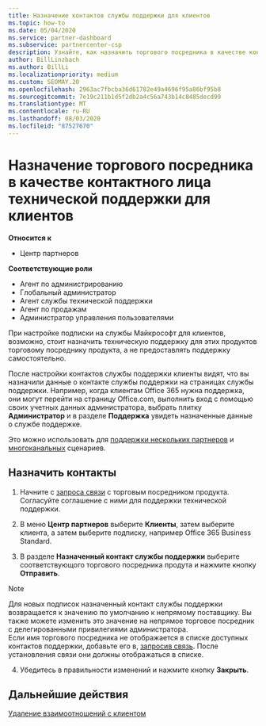 ```yaml
---
title: Назначение контактов службы поддержки для клиентов
ms.topic: how-to
ms.date: 05/04/2020
ms.service: partner-dashboard
ms.subservice: partnercenter-csp
description: Узнайте, как назначить торгового посредника в качестве контактного лица технической поддержки для клиентов, имеющих подписки на службы Майкрософт.
author: BillLinzbach
ms.author: BillLi
ms.localizationpriority: medium
ms.custom: SEOMAY.20
ms.openlocfilehash: 2963ac7fbcba36d61782e49a4696f95a86bf95b8
ms.sourcegitcommit: 7e19c211b1d5f2db2a4c56a743b14c8485decd99
ms.translationtype: MT
ms.contentlocale: ru-RU
ms.lasthandoff: 08/03/2020
ms.locfileid: "87527670"
---
```

# <a name="assign-a-reseller-as-a-technical-support-contact-for-customers"></a>Назначение торгового посредника в качестве контактного лица технической поддержки для клиентов

**Относится к**

- Центр партнеров

**Соответствующие роли**

- Агент по администрированию
- Глобальный администратор
- Агент службы технической поддержки
- Агент по продажам
- Администратор управления пользователями

При настройке подписки на службы Майкрософт для клиентов, возможно, стоит назначить техническую поддержку для этих продуктов торговому посреднику продукта, а не предоставлять поддержку самостоятельно.

После настройки контактов службы поддержки клиенты видят, что вы назначили данные о контакте службы поддержки на страницах службы поддержки. Например, когда клиентам Office 365 нужна поддержка, они могут перейти на страницу Office.com, выполнить вход с помощью своих учетных данных администратора, выбрать плитку **Администратор** и в разделе **Поддержка** увидеть назначенные данные о службе поддержке.

Это можно использовать для [поддержки нескольких партнеров](multipartner.md) и [многоканальных](multichannel.md) сценариев. 


## <a name="assign-contacts"></a>Назначить контакты

1.  Начните с [запроса связи](request-a-relationship-with-a-customer.md) с торговым посредником продукта. Согласуйте соглашение с ними для поддержки технической поддержки.

2.  В меню **Центр партнеров** выберите **Клиенты**, затем выберите клиента, а затем выберите подписку, например Office 365 Business Standard.

3.  В разделе **Назначенный контакт службы поддержки** выберите соответствующого торгового посредника продута и нажмите кнопку **Отправить**. 

   >[!NOTE]  
 >Для новых подписок назначенный контакт службы поддержки возвращается к значению по умолчанию к непрямому поставщику. Вы также можете изменить это значение на непрямое торговое посредник с делегированными привилегиями администратора.    
>Если имя торгового посредника не отображается в списке доступных контактов поддержки, добавьте его в, [запросив связь](request-a-relationship-with-a-customer.md). После установления связи они должны отображаться в списке.  

4.  Убедитесь в правильности изменений и нажмите кнопку **Закрыть**.

## <a name="next-steps"></a>Дальнейшие действия

[Удаление взаимоотношений с клиентом](remove-a-relationship.md)